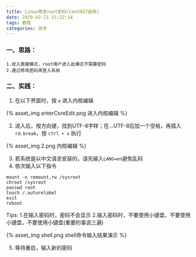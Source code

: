 ```yaml
---
title: Linux修改root密码(CentOS7适用)
date: 2020-02-21 21:22:14
tags: 教程
categories: 技术
---
```


<!-- more -->

### 一、思路：
	1.进入救援模式，root用户进入此模式不需要密码
	2.通过修改密码来登入系统
### 二、实践：

1. 在以下界面时，按 `e` 进入内核编辑

{% asset_img enterCoreEdit.png 进入内核编辑 %}

2. 进入后，按方向键，找到UTF-8字样；在...UTF-8后加一个空格，再插入`rd.break`，按 `ctrl + x` 执行

{% asset_img 2.png 内核编辑 %}

3. 若系统是以中文语言安装的，请先输入`LANG=en`避免乱码
4. 依次输入以下指令


```shell
mount -o remount,rw /sysroot
chroot /sysroot
passwd root
touch /.autorelabel
exit
reboot
```

Tips:
	1.在输入密码时，密码不会显示
	2.输入密码时，不要使用小键盘，不要使用小键盘，不要使用小键盘(重要的事说三遍)

{% asset_img shell.png shell命令输入结果演示 %}

5. 等待重启，输入新的密码
